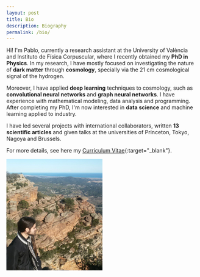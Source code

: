 ```yaml
---
layout: post
title: Bio
description: Biography
permalink: /bio/
---
```


Hi! I'm Pablo, currently a research assistant at the University of València and Instituto de Física Corpuscular, where I recently obtained my **PhD in Physics**. In my research, I have mostly focused on investigating the nature of **dark matter** through **cosmology**, specially via the 21 cm cosmological signal of the hydrogen.

Moreover, I have applied **deep learning** techniques to cosmology, such as **convolutional neural networks** and **graph neural networks**. I have experience with mathematical modeling, data analysis and programming. After completing my PhD, I'm now interested in **data science** and machine learning applied to industry.

I have led several projects with international collaborators, written **13 scientific articles** and given talks at the universities of Princeton, Tokyo, Nagoya and Brussels.

For more details, see here my [Curriculum Vitae](/pablovd_cv.pdf){:target="_blank"}.

<img src="/images/Garbi.png" style="max-width:50%"/>
